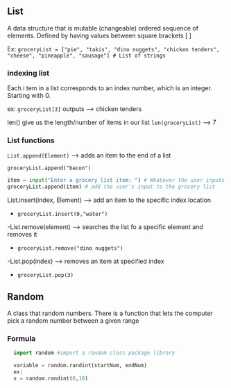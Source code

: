 ## List
A data structure that is mutable (changeable) ordered sequence of elements. Defined by having values between square brackets [ ]

Ex: 
``` groceryList = ["pie", "takis", "dino nuggets", "chicken tenders", "cheese", "pineapple", "sausage"] # List of strings ```

### indexing list
Each i tem in a list corresponds to an index number, which is an integer. Starting with 0. 

ex: `groceryList[3]` outputs --> chicken tenders

len() give us the length/number of items in our list
`len(groceryList)` --> 7 

### List functions
`List.append(Element)` --> adds an item to the end of a  list

`groceryList.append("bacon")`
```python
item = input("Enter a grocery list item: ") # Whatever the user inputs
groceryList.append(item) # add the user's input to the grocery list
```

List.insert(index, Element) --> add an item to the specific index location

- `groceryList.insert(0,"water")`

-List.remove(element) --> searches the list fo a specific element and removes it 

- `groceryList.remove("dino nuggets")` 

-List.pop(index) --> removes an item at specified index
 - `groceryList.pop(3)`


## Random

A class that random numbers. There is a function that lets the computer pick a random number between a given range

### Formula
```python
  import random #import a random class package library

  variable = random.randint(startNum, endNum)
  ex: 
  x = random.randint(0,10)
  
  
```